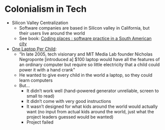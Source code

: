 # Colonialism in Tech
- Silicon Valley Centralization
  - Software companies are based in Silicon valley in California, but their users live around the world
  - See book: [Coding places : software practice in a South American city](https://alliance-primo.hosted.exlibrisgroup.com/permalink/f/kjtuig/CP71113610430001451)
- [One Laptop Per Child](https://www.theverge.com/2018/4/16/17233946/olpcs-100-laptop-education-where-is-it-now):
  - “In late 2005, tech visionary and MIT Media Lab founder Nicholas Negroponte [introduced a] $100 laptop would have all the features of an ordinary computer but require so little electricity that a child could power it with a hand crank”
  - He wanted to give every child in the world a laptop, so they could learn computers
  - But…
    - It didn’t work well (hand-powered generator unreliable, screen to small to read)
    - It didn’t come with very good instructions
    - It wasn’t designed for what kids around the world would actually want (no input from actual kids around the world, just what the project leaders guessed would be wanted)
    - Project failed
